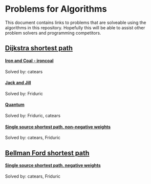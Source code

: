 # Problems for Algorithms

This document contains links to problems that are solveable using the algorithms in this repository. Hopefully this will be able to assist other problem solvers and programming competitors.

## [Dijkstra shortest path](https://github.com/Friduric/algorithms/blob/master/Graph%20Algorithms/dijkstra-shortest-path.cpp)

#### [Iron and Coal - ironcoal](https://open.kattis.com/problems/ironcoal)

Solved by: catears

#### [Jack and Jill](https://open.kattis.com/problems/jackjill)

Solved by: Friduric

#### [Quantum](https://open.kattis.com/problems/quantum)

Solved by: Friduric, catears

#### [Single source shortest path, non-negative weights](https://open.kattis.com/problems/shortestpath1)

Solved by: catears, Friduric

## [Bellman Ford shortest path](https://github.com/Friduric/algorithms/blob/master/Graph%20Algorithms/bellmanford-shortest-path.cpp)

#### [Single source shortest path, negative weights](https://open.kattis.com/problems/shortestpath3)

Solved by: catears, Friduric
